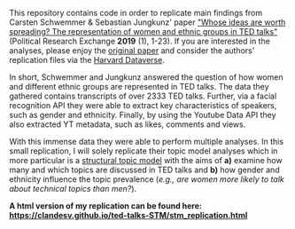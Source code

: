 This repository contains code in order to replicate main findings from Carsten Schwemmer & Sebastian Jungkunz' paper ["Whose ideas are worth spreading? The representation of women and ethnic groups in TED talks"](https://www.tandfonline.com/doi/full/10.1080/2474736X.2019.1646102) (Political Research Exchange **2019** (1), 1-23). If you are interested in the analyses, please enjoy the [original paper](https://www.tandfonline.com/doi/full/10.1080/2474736X.2019.1646102) and consider the authors' replication files via the [Harvard Dataverse](https://dataverse.harvard.edu/dataset.xhtml?persistentId=doi:10.7910/DVN/EUDWP3).

In short, Schwemmer and Jungkunz answered the question of how women and different ethnic groups are represented in TED talks. The data they gathered contains transcripts of over 2333 TED talks. Further, via a facial recognition API they were able to extract key characteristics of speakers, such as gender and ethnicity. Finally, by using the Youtube Data API they also extracted YT metadata, such as likes, comments and views.

With this immense data they were able to perform multiple analyses. In this small replication, I will solely replicate their topic model analyses which in more particular is a [structural topic model](https://cran.r-project.org/web/packages/stm/vignettes/stmVignette.pdf) with the aims of **a)** examine how many and which topics are discussed in TED talks and **b)** how gender and ethnicity influence the topic prevalence (*e.g., are women more likely to talk about technical topics than men?*).

<b>A html version of my replication can be found here: https://clandesv.github.io/ted-talks-STM/stm_replication.html</b>


